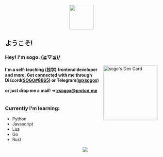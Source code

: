 <body>
  <div align="center">
    <img src="https://c.tenor.com/nbZes5M4He4AAAAi/kokichi-danganronpa.gif" width="80"/>
  </div>
  <h2>ようこそ!</h2>
  <p align="right">
    <h3 align="left">Hey! I'm sogo. (≧▽≦)/</h3>
    <a href="https://app.daily.dev/sogo"><img src="https://api.daily.dev/devcards/51769bce454c4201b0cdbe8ed87dee99.png?r=byz" width="180" alt="sogo's Dev Card"                  align="right"/></a>
  </p>
  <h4>
    I'm a self-teaching (独学) frontend developer and more. Get connected with me through Discord(<a href="https://www.discordapp.com/users/970424628155670599">SOGO#8865<a/>) or Telegram(<a href="https://t.me/xsogox">@xsogox<a/>) <br><br> or just drop me a mail! ➜ <a href=mailto:"xsogox@proton.me">xsogox@proton.me</a>
    <br>
    <br>
    <h3>Currently I'm learning:</h3>
    <ul>
      <li>Python</li>
      <li>Javascript</li>
      <li>Lua</li>
      <li>Go</li>
      <li>Rust</li>
  </h4>
  <br>
  <div align="center">
    <img src="https://count.getloli.com/get/@xsogox?theme=asoul" />
  <div/>
</body>
